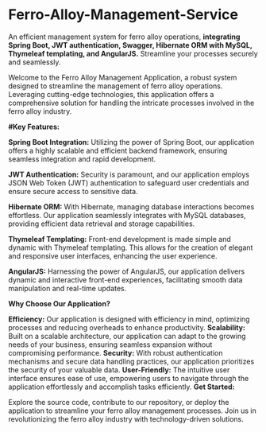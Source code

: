 # Ferro-Alloy-Management-Service
An efficient management system for ferro alloy operations, **integrating Spring Boot, JWT authentication, Swagger, Hibernate ORM with MySQL, Thymeleaf templating, and AngularJS.** Streamline your processes securely and seamlessly.

Welcome to the Ferro Alloy Management Application, a robust system designed to streamline the management of ferro alloy operations. Leveraging cutting-edge technologies, this application offers a comprehensive solution for handling the intricate processes involved in the ferro alloy industry.

**#Key Features:**

**Spring Boot Integration:** Utilizing the power of Spring Boot, our application offers a highly scalable and efficient backend framework, ensuring seamless integration and rapid development.

**JWT Authentication:** Security is paramount, and our application employs JSON Web Token (JWT) authentication to safeguard user credentials and ensure secure access to sensitive data.

**Hibernate ORM:** With Hibernate, managing database interactions becomes effortless. Our application seamlessly integrates with MySQL databases, providing efficient data retrieval and storage capabilities.

**Thymeleaf Templating:** Front-end development is made simple and dynamic with Thymeleaf templating. This allows for the creation of elegant and responsive user interfaces, enhancing the user experience.

**AngularJS:** Harnessing the power of AngularJS, our application delivers dynamic and interactive front-end experiences, facilitating smooth data manipulation and real-time updates.

**Why Choose Our Application?**

**Efficiency:** Our application is designed with efficiency in mind, optimizing processes and reducing overheads to enhance productivity.
**Scalability:** Built on a scalable architecture, our application can adapt to the growing needs of your business, ensuring seamless expansion without compromising performance.
**Security:** With robust authentication mechanisms and secure data handling practices, our application prioritizes the security of your valuable data.
**User-Friendly:** The intuitive user interface ensures ease of use, empowering users to navigate through the application effortlessly and accomplish tasks efficiently.
**Get Started:**

Explore the source code, contribute to our repository, or deploy the application to streamline your ferro alloy management processes. Join us in revolutionizing the ferro alloy industry with technology-driven solutions. 
